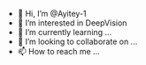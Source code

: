- 👋 Hi, I’m @Ayitey-1
- 👀 I’m interested in DeepVision
- 🌱 I’m currently learning ...
- 💞️ I’m looking to collaborate on ...
- 📫 How to reach me ...

<!---
Ayitey-1/Ayitey-1 is a ✨ special ✨ repository because its `README.md` (this file) appears on your GitHub profile.
You can click the Preview link to take a look at your changes.
--->
